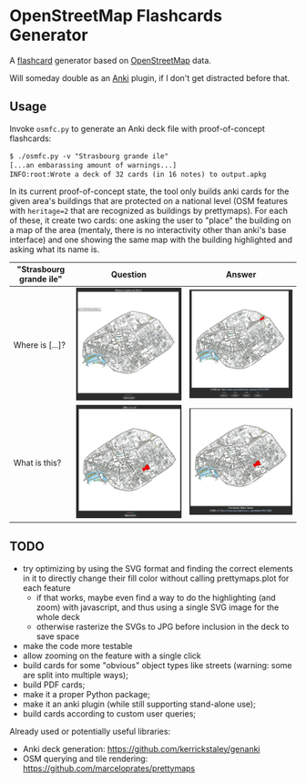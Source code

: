 # OpenStreetMap Flashcards Generator

A [flashcard](https://en.wikipedia.org/wiki/Flashcard) generator based on
[OpenStreetMap](https://wiki.osmfoundation.org/wiki/Main_Page) data.

Will someday double as an [Anki](https://apps.ankiweb.net/) plugin, if I don't
get distracted before that.

## Usage

Invoke `osmfc.py` to generate an Anki deck file with proof-of-concept
flashcards:

```console
$ ./osmfc.py -v "Strasbourg grande ile"
[...an embarassing amount of warnings...]
INFO:root:Wrote a deck of 32 cards (in 16 notes) to output.apkg
```

In its current proof-of-concept state, the tool only builds anki cards for
the given area's buildings that are protected on a national level (OSM
features with `heritage=2` that are recognized as buildings by prettymaps). For
each of these, it create two cards: one asking the user to "place" the building
on a map of the area (mentaly, there is no interactivity other than anki's base
interface) and one showing the same map with the building highlighted and asking
what its name is.

| "Strasbourg grande ile" | Question | Answer |
| ----------------------- | -------- | ------ |
| Where is [...]? | ![Screenshot for the question "Where is Opéra du Rhin?"](./examples/strasbourg_where_question.png) | ![Screenshot for the answer to "Where is Opéra du Rhin?"](./examples/strasbourg_where_answer.png) |
| What is this? | ![Screenshot for one "What is this?" question kind](./examples/strasbourg_what_question.png) | ![Screenshot for the answer to "What is this?" about the Cathédrale Notre-Dame](./examples/strasbourg_what_answer.png) |

## TODO

- try optimizing by using the SVG format and finding the correct elements in it
  to directly change their fill color without calling prettymaps.plot for each
  feature
    - if that works, maybe even find a way to do the highlighting (and zoom)
      with javascript, and thus using a single SVG image for the whole deck
    - otherwise rasterize the SVGs to JPG before inclusion in the deck to save
      space
- make the code more testable
- allow zooming on the feature with a single click
- build cards for some "obvious" object types like streets (warning: some are
  split into multiple ways);
- build PDF cards;
- make it a proper Python package;
- make it an anki plugin (while still supporting stand-alone use);
- build cards according to custom user queries;

Already used or potentially useful libraries:

- Anki deck generation: <https://github.com/kerrickstaley/genanki>
- OSM querying and tile rendering: <https://github.com/marceloprates/prettymaps>
